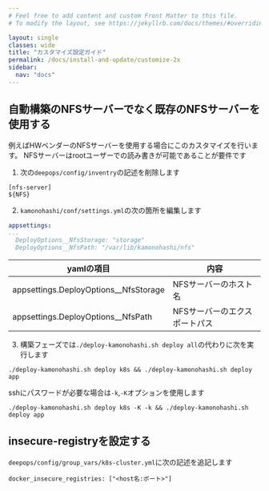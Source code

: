 ```yaml
---
# Feel free to add content and custom Front Matter to this file.
# To modify the layout, see https://jekyllrb.com/docs/themes/#overriding-theme-defaults

layout: single
classes: wide
title: "カスタマイズ設定ガイド"
permalink: /docs/install-and-update/customize-2x
sidebar:
  nav: "docs"
---
```


## 自動構築のNFSサーバーでなく既存のNFSサーバーを使用する
例えばHWベンダーのNFSサーバーを使用する場合にこのカスタマイズを行います。
NFSサーバーはrootユーザーでの読み書きが可能であることが要件です

1. 次の`deepops/config/inventry`の記述を削除します

```
[nfs-server]
${NFS}
```

2. `kamonohashi/conf/settings.yml`の次の箇所を編集します

```yaml
appsettings:
...
  DeployOptions__NfsStorage: "storage"
  DeployOptions__NfsPath: "/var/lib/kamonohashi/nfs"
```

|yamlの項目|内容|
|---|---|
|appsettings.DeployOptions__NfsStorage|NFSサーバーのホスト名|
|appsettings.DeployOptions__NfsPath|NFSサーバーのエクスポートパス|

3. 構築フェーズでは`./deploy-kamonohashi.sh deploy all`の代わりに次を実行します
```
./deploy-kamonohashi.sh deploy k8s && ./deploy-kamonohashi.sh deploy app
```
sshにパスワードが必要な場合は`-k`,`-K`オプションを使用します
```
./deploy-kamonohashi.sh deploy k8s -K -k && ./deploy-kamonohashi.sh deploy app
```

## insecure-registryを設定する
`deepops/config/group_vars/k8s-cluster.yml`に次の記述を追記します
```
docker_insecure_registries: ["<host名:ポート>"]
```
